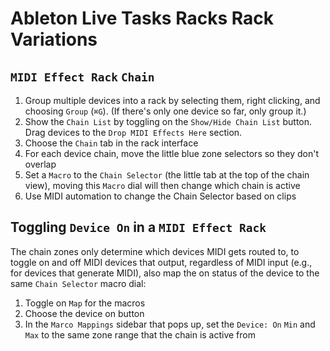# Ableton Live Tasks Racks Rack Variations

## `MIDI Effect Rack` `Chain`

1. Group multiple devices into a rack by selecting them, right clicking, and choosing `Group` (`⌘G`). (If there's only one device so far, only group it.)
2. Show the `Chain List` by toggling on the `Show/Hide Chain List` button. Drag devices to the `Drop MIDI Effects Here` section.
2. Choose the `Chain` tab in the rack interface
3. For each device chain, move the little blue zone selectors so they don't overlap
4. Set a `Macro` to the `Chain Selector` (the little tab at the top of the chain view), moving this `Macro` dial will then change which chain is active
5. Use MIDI automation to change the Chain Selector based on clips

## Toggling `Device On` in a `MIDI Effect Rack` 

The chain zones only determine which devices MIDI gets routed to, to toggle on and off MIDI devices that output, regardless of MIDI input (e.g., for devices that generate MIDI), also map the on status of the device to the same `Chain Selector` macro dial:

1. Toggle on `Map` for the macros
2. Choose the device on button
3. In the `Marco Mappings` sidebar that pops up, set the `Device: On` `Min` and `Max` to the same zone range that the chain is active from